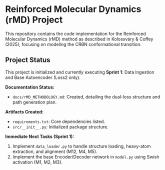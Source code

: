 # Reinforced Molecular Dynamics (rMD) Project

This repository contains the code implementation for the Reinforced Molecular Dynamics (rMD) method as described in Kolossváry & Coffey (2025), focusing on modeling the CRBN conformational transition.

## Project Status
This project is initialized and currently executing **Sprint 1**: Data Ingestion and Base Autoencoder (Loss2 only).

**Documentation Status:**
*   `docs/rMD_METHODOLOGY.md`: Created, detailing the dual-loss structure and path generation plan.

**Artifacts Created:**
*   `requirements.txt`: Core dependencies listed.
*   `src/__init__.py`: Initialized package structure.

**Immediate Next Tasks (Sprint 1):**
1.  Implement `data_loader.py` to handle structure loading, heavy-atom extraction, and alignment (M12, M4, M5).
2.  Implement the base Encoder/Decoder network in `model.py` using Swish activation (M1, M2, M3).